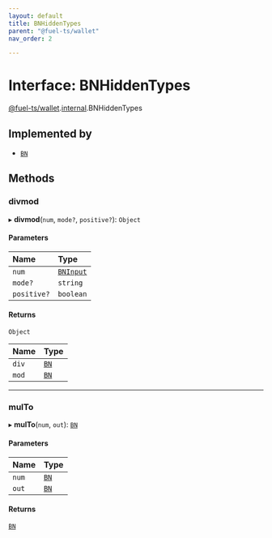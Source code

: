 ```yaml
---
layout: default
title: BNHiddenTypes
parent: "@fuel-ts/wallet"
nav_order: 2

---
```


# Interface: BNHiddenTypes

[@fuel-ts/wallet](../index.md).[internal](../namespaces/internal.md).BNHiddenTypes

## Implemented by

- [`BN`](../classes/internal-BN.md)

## Methods

### divmod

▸ **divmod**(`num`, `mode?`, `positive?`): `Object`

#### Parameters

| Name | Type |
| :------ | :------ |
| `num` | [`BNInput`](../namespaces/internal.md#bninput) |
| `mode?` | `string` |
| `positive?` | `boolean` |

#### Returns

`Object`

| Name | Type |
| :------ | :------ |
| `div` | [`BN`](../classes/internal-BN.md) |
| `mod` | [`BN`](../classes/internal-BN.md) |

___

### mulTo

▸ **mulTo**(`num`, `out`): [`BN`](../classes/internal-BN.md)

#### Parameters

| Name | Type |
| :------ | :------ |
| `num` | [`BN`](../classes/internal-BN.md) |
| `out` | [`BN`](../classes/internal-BN.md) |

#### Returns

[`BN`](../classes/internal-BN.md)
